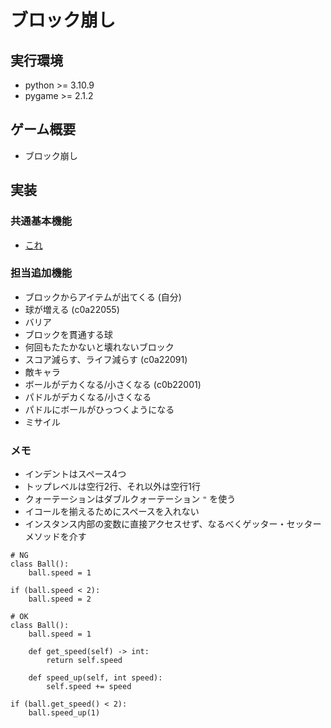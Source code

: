 # ブロック崩し

## 実行環境
- python >= 3.10.9
- pygame >= 2.1.2

## ゲーム概要
- ブロック崩し

## 実装
### 共通基本機能
- [これ](https://algorithm.joho.info/programming/python/pygame-blockout/)

### 担当追加機能
- ブロックからアイテムが出てくる (自分)
- 球が増える (c0a22055)
- バリア
- ブロックを貫通する球
- 何回もたたかないと壊れないブロック
- スコア減らす、ライフ減らす (c0a22091)
- 敵キャラ
- ボールがデカくなる/小さくなる (c0b22001)
- パドルがデカくなる/小さくなる
- パドルにボールがひっつくようになる
- ミサイル

### メモ
- インデントはスペース4つ
- トップレベルは空行2行、それ以外は空行1行
- クォーテーションはダブルクォーテーション `"` を使う
- イコールを揃えるためにスペースを入れない
- インスタンス内部の変数に直接アクセスせず、なるべくゲッター・セッターメソッドを介す
```
# NG
class Ball():
    ball.speed = 1

if (ball.speed < 2):
    ball.speed = 2

# OK
class Ball():
    ball.speed = 1

    def get_speed(self) -> int:
        return self.speed

    def speed_up(self, int speed):
        self.speed += speed

if (ball.get_speed() < 2):
    ball.speed_up(1)
```
